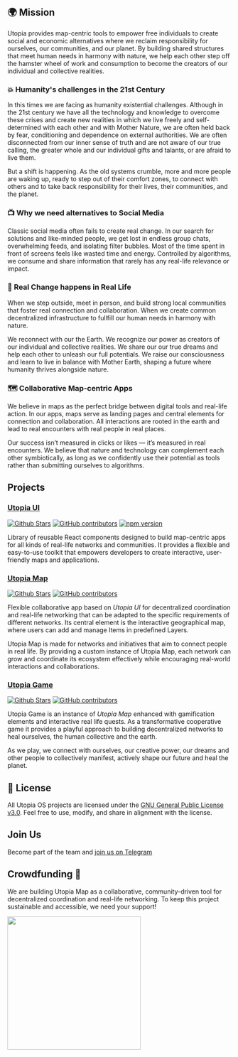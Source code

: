 ## 🌍 **Mission**

Utopia provides map-centric tools to empower free individuals to create social and economic alternatives where we reclaim responsibility for ourselves, our communities, and our planet. By building shared structures that meet human needs in harmony with nature, we help each other step off the hamster wheel of work and consumption to become the creators of our individual and collective realities.

### 💥 **Humanity's challenges in the 21st Century**

In this times we are facing as humanity existential challenges. Although in the 21st century we have all the technology and knowledge to overcome these crises and create new realities in which we live freely and self-determined with each other and with Mother Nature, we are often held back by fear, conditioning and dependence on external authorities. We are often disconnected from our inner sense of truth and are not aware of our true calling, the greater whole and our individual gifts and talants, or are afraid to live them.

But a shift is happening. As the old systems crumble, more and more people are waking up, ready to step out of their comfort zones, to connect with others and to take back responsibility for their lives, their communities, and the planet. 

### 📺 Why we need alternatives to Social Media

Classic social media often fails to create real change. In our search for solutions and like-minded people, we get lost in endless group chats, overwhelming feeds, and isolating filter bubbles. Most of the time spent in front of screens feels like wasted time and energy. Controlled by algorithms, we consume and share information that rarely has any real-life relevance or impact.  


### 🌳 Real Change happens in Real Life  

When we step outside, meet in person, and build strong local communities that foster real connection and collaboration. When we create common decentralized infrastructure to fullfill our human needs in harmony with nature.

We reconnect with our the Earth. We recognize our power as creators of our individual and collective realities. We share our our true dreams and help each other to unleash our full potentials. We raise our consciousness and learn to live in balance with Mother Earth, shaping a future where humanity thrives alongside nature.

### 🗺️ Collaborative Map-centric Apps

We believe in maps as the perfect bridge between digital tools and real-life action. In our apps, maps serve as landing pages and central elements for connection and collaboration. All interactions are rooted in the earth and lead to real encounters with real people in real places.

Our success isn’t measured in clicks or likes — it’s measured in real encounters. We believe that nature and technology can complement each other symbiotically, as long as we confidently use their potential as tools rather than submitting ourselves to algorithms.  

##  Projects

### [Utopia UI](https://github.com/utopia-os/utopia-ui)
[![Github Stars](https://img.shields.io/github/stars/utopia-os/utopia-ui)](https://github.com/utopia-os/utopia-ui/stargazers) [![GitHub contributors](https://img.shields.io/github/contributors/utopia-os/utopia-ui)](https://github.com/utopia-os/utopia-ui/graphs/contributors) [![npm version](https://img.shields.io/npm/v/utopia-ui.svg)](https://www.npmjs.com/package/utopia-ui)

Library of reusable React components designed to build map-centric apps for all kinds of real-life networks and communities. It provides a flexible and easy-to-use toolkit that empowers developers to create interactive, user-friendly maps and applications.

### [Utopia Map](https://github.com/utopia-os/utopia-map)
[![Github Stars](https://img.shields.io/github/stars/utopia-os/utopia-map)](https://github.com/utopia-os/utopia-map/stargazers)
[![GitHub contributors](https://img.shields.io/github/contributors/utopia-os/utopia-map)](https://github.com/utopia-os/utopia-map/graphs/contributors)



Flexible collaborative app based on *Utopia UI* for decentralized coordination and real-life networking that can be adapted to the specific requirements of different networks. Its central element is the interactive geographical map, where users can add and manage Items in predefined Layers.

Utopia Map is made for networks and initiatives that aim to connect people in real life. By providing a custom instance of Utopia Map, each network can grow and coordinate its ecosystem effectively while encouraging real-world interactions and collaborations.

### [Utopia Game](https://github.com/utopia-os/utopia-game)
[![Github Stars](https://img.shields.io/github/stars/utopia-os/utopia-game)](https://github.com/utopia-os/utopia-game/stargazers)
[![GitHub contributors](https://img.shields.io/github/contributors/utopia-os/utopia-game)](https://github.com/utopia-os/utopia-game/graphs/contributors)

Utopia Game is an instance of *Utopia Map* enhanced with gamification elements and interactive real life quests. As a transformative cooperative game it provides a playful approach to building decentralized networks to heal ourselves, the human collective and the earth.

As we play, we connect with ourselves, our creative power, our dreams and other people to collectively manifest, actively shape our future and heal the planet.

## 📜 License

All Utopia OS projects are licensed under the [GNU General Public License v3.0](https://github.com/utopia-os/utopia-ui/blob/main/LICENSE). Feel free to use, modify, and share in alignment with the license.

## Join Us

Become part of the team and [join us on Telegram](https://t.me/UtopiaMap)

## Crowdfunding 💚

We are building Utopia Map as a collaborative, community-driven tool for decentralized coordination and real-life networking. To keep this project sustainable and accessible, we need your support!

<a href="https://opencollective.com/utopia-project">
    <img width="300" src="https://opencollective.com/utopia-project/donate/button@2x.png?color=blue" />
</a>



